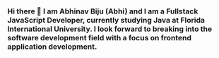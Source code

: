 ### Hi there 👋 I am Abhinav Biju (Abhi) and I am a Fullstack JavaScript Developer, currently studying Java at Florida International University. I look forward to breaking into the software development field with a focus on frontend application development.

<!--
**AbhiBiju/AbhiBiju** is a ✨ _special_ ✨ repository because its `README.md` (this file) appears on your GitHub profile.

Here are some ideas to get you started:

- 🔭 I’m currently working on ...
- 🌱 I’m currently learning ...
- 👯 I’m looking to collaborate on ...
- 🤔 I’m looking for help with ...
- 💬 Ask me about ...
- 📫 How to reach me: ...
- 😄 Pronouns: ...
- ⚡ Fun fact: ...
-->
